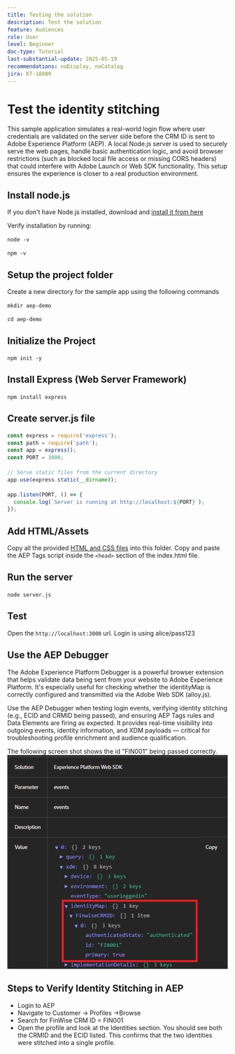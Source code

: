 ```yaml
---
title: Testing the solution
description: Test the solution
feature: Audiences
role: User
level: Beginner
doc-type: Tutorial
last-substantial-update: 2025-05-19
recommendations: noDisplay, noCatalog
jira: KT-18089
---
```

# Test the identity stitching

This sample application simulates a real-world login flow where user credentials are validated on the server side before the CRM ID is sent to Adobe Experience Platform (AEP). A local Node.js server is used to securely serve the web pages, handle basic authentication logic, and avoid browser restrictions (such as blocked local file access or missing CORS headers) that could interfere with Adobe Launch or Web SDK functionality. This setup ensures the experience is closer to a real production environment.

## Install node.js

If you don't have Node.js installed, download and [install it from here](https://nodejs.org/)

Verify installation by running:

`node -v`

`npm -v`

## Setup the project folder

Create a new directory for the sample app using the following commands

`mkdir aep-demo`

`cd aep-demo`

## Initialize the Project

`npm init -y`

## Install Express (Web Server Framework)

`npm install express`

## Create server.js file

``` javascript
const express = require('express');
const path = require('path');
const app = express();
const PORT = 3000;

// Serve static files from the current directory
app.use(express.static(__dirname));

app.listen(PORT, () => {
  console.log(`Server is running at http://localhost:${PORT}`);
});

```

## Add HTML/Assets

Copy all the provided [HTML and CSS files](assets/login-app-files.zip) into this folder. Copy and paste the AEP Tags script inside the `<head>` section of the index.html file.

## Run the server

`node server.js`

## Test

Open the `http://localhost:3000` url. Login is using alice/pass123

## Use the AEP Debugger

The Adobe Experience Platform Debugger is a powerful browser extension that helps validate data being sent from your website to Adobe Experience Platform. It's especially useful for checking whether the identityMap is correctly configured and transmitted via the Adobe Web SDK (alloy.js).

Use the AEP Debugger when testing login events, verifying identity stitching (e.g., ECID and CRMID being passed), and ensuring AEP Tags rules and Data Elements are firing as expected. It provides real-time visibility into outgoing events, identity information, and XDM payloads — critical for troubleshooting profile enrichment and audience qualification.

The following screen shot shows the id "FIN001" being passed correctly.
![aep-debugger](assets/aep-debugger.png)

## Steps to Verify Identity Stitching in AEP

* Login to AEP
* Navigate to Customer -> Profiles ->Browse
* Search for FinWise CRM ID = FIN001
* Open the profile and look at the Identities section. You should see both the CRMID and the ECID listed.   This confirms that the two identities were stitched into a single profile.



